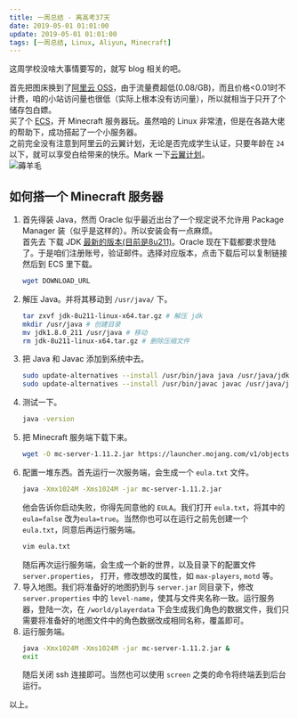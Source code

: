 ```yaml
---
title: 一周总结 - 离高考37天
date: 2019-05-01 01:01:00
update: 2019-05-01 01:01:00
tags: [一周总结, Linux, Aliyun, Minecraft]
---
```


这周学校没啥大事情要写的，就写 blog 相关的吧。

首先把图床换到了[阿里云 OSS](https://www.aliyun.com/product/oss)，由于流量费超低(0.08/GB)，而且价格<0.01时不计费，咱的小站访问量也很低（实际上根本没有访问量），所以就相当于只开了个储存包白嫖。  
买了个 [ECS](https://www.aliyun.com/product/ecs)，开 Minecraft 服务器玩。虽然咱的 Linux 非常渣，但是在各路大佬的帮助下，成功搭起了一个小服务器。  
之前完全没有注意到阿里云的云翼计划，无论是否完成学生认证，只要年龄在 `24` 以下，就可以享受白给带来的快乐。Mark 一下[云翼计划](https://promotion.aliyun.com/ntms/act/campus2018.html)。  
![薅羊毛](https://sheey-blog-resources.oss-cn-hangzhou.aliyuncs.com/images/aliyun-wool.png)

<!--more-->

## 如何搭一个 Minecraft 服务器
1. 首先得装 Java，然而 Oracle 似乎最近出台了一个规定说不允许用 Package Manager 装（似乎是这样的）。所以安装会有一点麻烦。  
   首先去 下载 JDK [最新的版本(目前是8u211)](https://www.oracle.com/technetwork/java/javase/downloads/jdk8-downloads-2133151.html)。Oracle 现在下载都要求登陆了。于是咱们注册账号，验证邮件。选择对应版本，点击下载后可以复制链接然后到 ECS 里下载。
   ```bash
   wget DOWNLOAD_URL
   ```
2. 解压 Java。并将其移动到 `/usr/java/` 下。
   ```bash
   tar zxvf jdk-8u211-linux-x64.tar.gz # 解压 jdk
   mkdir /usr/java # 创建目录
   mv jdk1.8.0_211 /usr/java # 移动
   rm jdk-8u211-linux-x64.tar.gz # 删除压缩文件
   ```
3. 把 Java 和 Javac 添加到系统中去。  
   ```bash
   sudo update-alternatives --install /usr/bin/java java /usr/java/jdk1.8.0_211/bin/java 200 #添加 Java
   sudo update-alternatives --install /usr/bin/javac javac /usr/java/jdk1.8.0_211/bin/javac 200 #添加 Javac
   ```
4. 测试一下。  
   ```bash
   java -version
   ```
5. 把 Minecraft 服务端下载下来。  
   ```bash
   wget -O mc-server-1.11.2.jar https://launcher.mojang.com/v1/objects/f00c294a1576e03fddcac777c3cf4c7d404c4ba4/server.jar
   ```
6. 配置一堆东西。首先运行一次服务端，会生成一个 `eula.txt` 文件。  
   ```bash
   java -Xmx1024M -Xms1024M -jar mc-server-1.11.2.jar
   ```
   他会告诉你启动失败，你得先同意他的 `EULA`。我们打开 `eula.txt`，将其中的 `eula=false` 改为`eula=true`。当然你也可以在运行之前先创建一个 `eula.txt`，同意后再运行服务端。
   ```bash
   vim eula.txt
   ```
   随后再次运行服务端，会生成一个新的世界，以及目录下的配置文件 `server.properties`， 打开，修改想改的属性，如 `max-players`, `motd` 等。
7. 导入地图。我们将准备好的地图扔到与 `server.jar` 同目录下，修改 `server.properties` 中的 `level-name`，使其与文件夹名称一致。运行服务器，登陆一次，在 `/world/playerdata` 下会生成我们角色的数据文件，我们只需要将准备好的地图文件中的角色数据改成相同名称，覆盖即可。
8. 运行服务端。  
   ```bash
   java -Xmx1024M -Xms1024M -jar mc-server-1.11.2.jar &
   exit
   ```
   随后关闭 ssh 连接即可。当然也可以使用 `screen` 之类的命令将终端丢到后台运行。

以上。